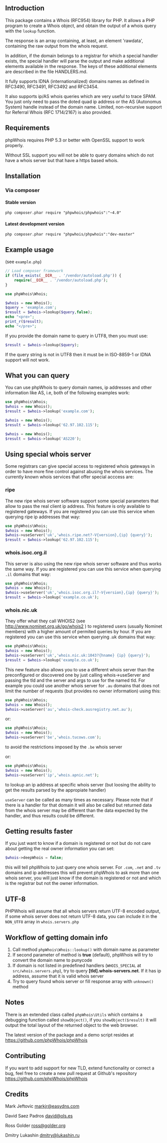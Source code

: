 Introduction
------------

This package contains a Whois (RFC954) library for PHP. It allows a PHP program to create a Whois object, and obtain the output of a whois query with the `lookup` function.

The response is an array containing, at least, an element 'rawdata', containing the raw output from the whois request.

In addition, if the domain belongs to a registrar for which a special handler exists, the special handler will parse the output and make additional elements available in the response. The keys of these additional elements are described in the file HANDLERS.md.

It fully supports IDNA (internationalized) domains names as
defined in RFC3490, RFC3491, RFC3492 and RFC3454.

It also supports ip/AS whois queries which are very useful to trace
SPAM. You just only need to pass the doted quad ip address or the
AS (Autonomus System) handle instead of the domain name. Limited,
non-recursive support for Referral Whois (RFC 1714/2167) is also
provided.

Requirements
------------

phpWhois requires PHP 5.3 or better with OpenSSL support to work properly.

Without SSL support you will not be able to query domains which do not have a whois server but that have a https based whois.

Installation
------------

### Via composer

#### Stable version

`php composer.phar require "phpwhois/phpwhois":"~4.0"`

#### Latest development version

`php composer.phar require "phpwhois/phpwhois":"dev-master"`


Example usage
-------------

(see `example.php`)
```php
// Load composer framework
if (file_exists(__DIR__ . '/vendor/autoload.php')) {
    require(__DIR__ . '/vendor/autoload.php');
}

use phpWhois\Whois;

$whois = new Whois();
$query = 'example.com';
$result = $whois->lookup($query,false);
echo "<pre>";
print_r($result);
echo "</pre>";
```
If you provide the domain name to query in UTF8, then you
must use:
```php
$result = $whois->lookup($query);
```
If the query string is not in UTF8 then it must be in
ISO-8859-1 or IDNA support will not work.

What you can query
------------------

You can use phpWhois to query domain names, ip addresses and
other information like AS, i.e, both of the following examples
work:
```php
use phpWhois\Whois;
$whois = new Whois();
$result = $whois->lookup('example.com');

$whois = new Whois();
$result = $whois->lookup('62.97.102.115');

$whois = new Whois();
$result = $whois->lookup('AS220');
```
Using special whois server
--------------------------

Some registrars can give special access to registered whois gateways
in order to have more fine control against abusing the whois services.
The currently known whois services that offer special acccess are:

### ripe

  The new ripe whois server software support some special parameters
  that allow to pass the real client ip address. This feature is only
  available to registered gateways. If you are registered you can use
  this service when querying ripe ip addresses that way:
  ```php
  use phpWhois\Whois;
  $whois = new Whois();
  $whois->useServer('uk','whois.ripe.net?-V{version},{ip} {query}');
  $result = $whois->lookup('62.97.102.115');
  ```

### whois.isoc.org.il
  This server is also using the new ripe whois server software and
  thus works the same way. If you are registered you can use this service
  when querying `.il` domains that way:

```php
use phpWhois\Whois;
$whois = new Whois();
$whois->useServer('uk','whois.isoc.org.il?-V{version},{ip} {query}');
$result = $whois->lookup('example.co.uk');
```

### whois.nic.uk

  They offer what they call WHOIS2 (see http://www.nominet.org.uk/go/whois2 )
  to registered users (usually Nominet members) with a higher amount of
  permited queries by hour. If you are registered you can use this service
  when querying .uk domains that way:

```php
use phpWhois\Whois;
$whois = new Whois();
$whois->useServer('uk','whois.nic.uk:1043?{hname} {ip} {query}');
$result = $whois->lookup('example.co.uk');
```

This new feature also allows you to use a different whois server than
the preconfigured or discovered one by just calling whois->useServer
and passing the tld and the server and args to use for the named tld.
For example you could use another whois server for `.au` domains that
does not limit the number of requests (but provides no owner 
information) using this:
```php
use phpWhois\Whois;
$whois = new Whois();
$whois->useServer('au','whois-check.ausregistry.net.au');
```
or:
```php
use phpWhois\Whois;
$whois = new Whois();
$whois->useServer('be','whois.tucows.com');
```

to avoid the restrictions imposed by the `.be` whois server

or:

```php
use phpWhois\Whois;
$whois = new Whois();
$whois->useServer('ip','whois.apnic.net');
```

to lookup an ip address at specific whois server (but loosing the
ability to get the results parsed by the appropiate handler)

`useServer` can be called as many times as necessary. Please note that
if there is a handler for that domain it will also be called but
returned data from the whois server may be different than the data
expected by the handler, and thus results could be different.

Getting results faster
----------------------

If you just want to know if a domain is registered or not but do not
care about getting the real owner information you can set:

```php
$whois->deepWhois = false;
```

this will tell phpWhois to just query one whois server. For `.com`, `.net` and `.tv` domains and ip addresses this will prevent phpWhois to ask more
than one whois server, you will just know if the domain is registered
or not and which is the registrar but not the owner information.

UTF-8
-----

PHPWhois will assume that all whois servers return UTF-8 encoded output,
if some whois server does not return UTF-8 data, you can include it in
the `NON_UTF8` array in `whois.servers.php`

Workflow of getting domain info
-------------------------------

1. Call method `phpWhois\Whois::lookup()` with domain name as parameter
2. If second parameter of method is **true** (default), phpWhois will try to convert the domain name to punycode
3. If domain is not listed in predefined handlers (`WHOIS_SPECIAL` at `src/whois.servers.php`), try to query **[tld].whois-servers.net**. If it has ip address, assume that it is valid whois server
4. Try to query found whois server or fill response array with `unknown()` method

Notes 
-----

There is an extended class called `phpWhois\Utils` which contains a
debugging function called `showObject()`, if you `showObject($result)`
it will output the total layout of the returned object to the 
web browser.

The latest version of the package and a demo script resides at 
https://github.com/phpWhois/phpWhois

Contributing
---------------

If you want to add support for new TLD, extend functionality or
correct a bug, feel free to create a new pull request at Github's
repository https://github.com/phpWhois/phpWhois

Credits
-------

Mark Jeftovic <markjr@easydns.com>

David Saez Padros <david@ols.es>

Ross Golder <ross@golder.org>

Dmitry Lukashin <dmitry@lukashin.ru>
